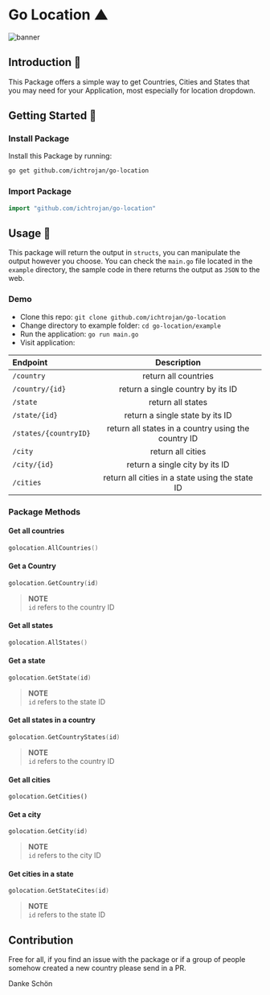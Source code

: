 # Go Location ▲

![banner](https://res.cloudinary.com/ichtrojan/image/upload/v1573518254/Screenshot_2019-11-12_at_01.18.23_ioaynx.png)

## Introduction 🖖

This Package offers a simple way to get Countries, Cities and States that you may need for your Application, most especially for location dropdown.

## Getting Started 💽

### Install Package

Install this Package by running:

```bash
go get github.com/ichtrojan/go-location
```

### Import Package

```go
import "github.com/ichtrojan/go-location"
```

## Usage 🧨

This package will return the output in `structs`, you can manipulate the output however you choose. You can check the `main.go` file located in the `example` directory, the sample code in there returns the output as `JSON` to the web.

### Demo

* Clone this repo: `git clone github.com/ichtrojan/go-location`
* Change directory to example folder: `cd go-location/example`
* Run the application: `go run main.go`
* Visit application:

|Endpoint|Description|
|:------------- | :----------: |
|`/country`|return all countries|
|`/country/{id}`|return a single country by its ID|
|`/state`|return all states|
|`/state/{id}`|return a single state by its ID|
|`/states/{countryID}`|return all states in a country using the country ID|
|`/city`|return all cities|
|`/city/{id}`|return a single city by its ID|
|`/cities`|return all cities in a state using the state ID|

### Package Methods

#### Get all countries

````go
golocation.AllCountries()
````

#### Get a Country

```go
golocation.GetCountry(id)
```

> **NOTE**</br>
>`id` refers to the country ID

#### Get all states

```go
golocation.AllStates()
```

#### Get a state

```go
golocation.GetState(id)
```

> **NOTE**</br>
>`id` refers to the state ID

#### Get all states in a country

```go
golocation.GetCountryStates(id)
```

> **NOTE**</br>
>`id` refers to the country ID

#### Get all cities

```get
golocation.GetCities()
```

#### Get a city

```go
golocation.GetCity(id)
```

> **NOTE**</br>
>`id` refers to the city ID

#### Get cities in a state

```go
golocation.GetStateCites(id)
```

> **NOTE**</br>
>`id` refers to the state ID

## Contribution

Free for all, if you find an issue with the package or if a group of people somehow created a new country please send in a PR.

Danke Schön 
